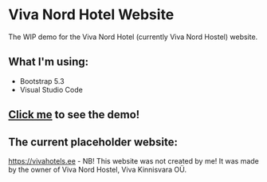 # Viva Nord Hotel Website  
The WIP demo for the Viva Nord Hotel (currently Viva Nord Hostel) website.  

## What I'm using:
- Bootstrap 5.3
- Visual Studio Code

## [Click me](https://anotherskye2.github.io/vivahotels) to see the demo!

## The current placeholder website:  
https://vivahotels.ee - NB! This website was not created by me! It was made by the owner of Viva Nord Hostel, Viva Kinnisvara OÜ.